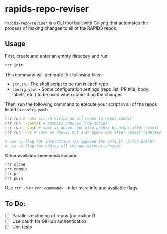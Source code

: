 # rapids-repo-reviser

`rapids-repo-reviser` is a CLI tool built with Golang that automates the process of making changes to all of the RAPIDS repos.

## Usage

First, create and enter an empty directory and run:

```sh
rrr init
```

This command will generate the following files:

- `scr.sh` - The shell script to be run in each repo
- `config.yaml` - Some configuration settings (repo list, PR title, body, labels, etc.) to be used when committing the changes

Then, run the following command to execute your script in all of the repos listed in `config.yaml`:

```sh
rrr run # runs scr.sh script on all repos in repos subdir
rrr run --commit # commits changes from script
rrr run --push # same as above, but also pushes branches after commit (implies --commit)
rrr run --pr # same as above, but also opens PRs after commit (implies --push)

# use -i flag for interactive (as opposed the default -p for patch)
# use -A flag for adding all changes without prompts
```

Other available commands include:

```sh
rrr clone
rrr commit
rrr pr
rrr push
```

Use `rrr -h` or `rrr <command> -h` for more info and available flags

## To Do:

- [ ] Parallelize cloning of repos (go routine?)
- [ ] Use oauth for GitHub authentication
- [ ] Unit tests
